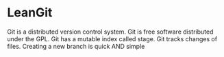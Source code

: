 # LeanGit
Git is a distributed version control system.
Git is free software distributed under the GPL.
Git has a mutable index called stage.
Git tracks changes of files.
Creating a new branch is quick AND simple